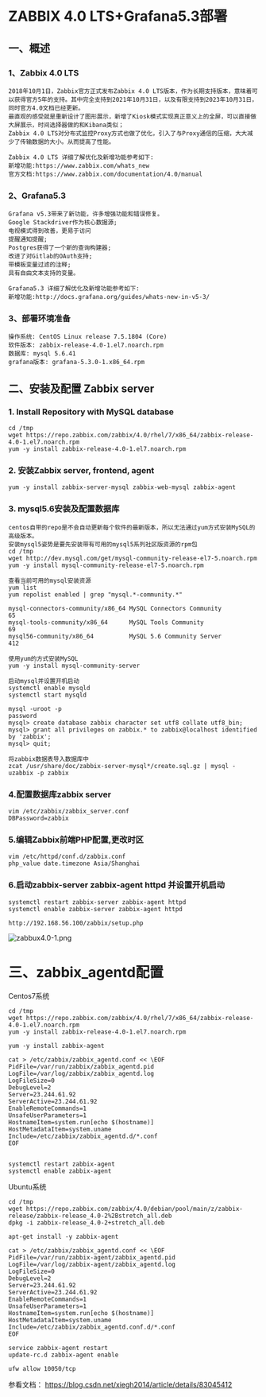 # ZABBIX 4.0 LTS+Grafana5.3部署

## 一、概述
### 1、Zabbix 4.0 LTS
    2018年10月1日，Zabbix官方正式发布Zabbix 4.0 LTS版本，作为长期支持版本，意味着可以获得官方5年的支持。其中完全支持到2021年10月31日，以及有限支持到2023年10月31日，同时官方4.0文档已经更新。
    最直观的感受就是重新设计了图形展示，新增了Kiosk模式实现真正意义上的全屏，可以直接做大屏展示，时间选择器做的和Kibana类似；
    Zabbix 4.0 LTS对分布式监控Proxy方式也做了优化，引入了与Proxy通信的压缩，大大减少了传输数据的大小。从而提高了性能。

    Zabbix 4.0 LTS 详细了解优化及新增功能参考如下:
    新增功能:https://www.zabbix.com/whats_new
    官方文档:https://www.zabbix.com/documentation/4.0/manual

### 2、Grafana5.3

    Grafana v5.3带来了新功能，许多增强功能和错误修复。
    Google Stackdriver作为核心数据源;
    电视模式得到改善，更易于访问
    提醒通知提醒;
    Postgres获得了一个新的查询构建器;
    改进了对Gitlab的OAuth支持;
    带模板变量过滤的注释;
    具有自由文本支持的变量。

    Grafana5.3 详细了解优化及新增功能参考如下:
    新增功能:http://docs.grafana.org/guides/whats-new-in-v5-3/
    
### 3、部署环境准备
    操作系统: CentOS Linux release 7.5.1804 (Core) 
    软件版本: zabbix-release-4.0-1.el7.noarch.rpm
    数据库: mysql 5.6.41
    grafana版本: grafana-5.3.0-1.x86_64.rpm

## 二、安装及配置 Zabbix server

### 1. Install Repository with MySQL database
    cd /tmp
    wget https://repo.zabbix.com/zabbix/4.0/rhel/7/x86_64/zabbix-release-4.0-1.el7.noarch.rpm
    yum -y install zabbix-release-4.0-1.el7.noarch.rpm

### 2. 安装Zabbix server, frontend, agent
    yum -y install zabbix-server-mysql zabbix-web-mysql zabbix-agent

### 3. mysql5.6安装及配置数据库

    centos自带的repo是不会自动更新每个软件的最新版本，所以无法通过yum方式安装MySQL的高级版本。
    安装mysql5姿势是要先安装带有可用的mysql5系列社区版资源的rpm包
    cd /tmp
    wget http://dev.mysql.com/get/mysql-community-release-el7-5.noarch.rpm
    yum -y install mysql-community-release-el7-5.noarch.rpm

    查看当前可用的mysql安装资源
    yum list
    yum repolist enabled | grep "mysql.*-community.*"

    mysql-connectors-community/x86_64 MySQL Connectors Community                  65
    mysql-tools-community/x86_64      MySQL Tools Community                       69
    mysql56-community/x86_64          MySQL 5.6 Community Server                 412

    使用yum的方式安装MySQL
    yum -y install mysql-community-server

    启动mysql并设置开机启动
    systemctl enable mysqld
    systemctl start mysqld

    mysql -uroot -p
    password
    mysql> create database zabbix character set utf8 collate utf8_bin;
    mysql> grant all privileges on zabbix.* to zabbix@localhost identified by 'zabbix';
    mysql> quit;

    将zabbix数据表导入数据库中
    zcat /usr/share/doc/zabbix-server-mysql*/create.sql.gz | mysql -uzabbix -p zabbix

### 4.配置数据库zabbix server
    vim /etc/zabbix/zabbix_server.conf 
    DBPassword=zabbix

### 5.编辑Zabbix前端PHP配置,更改时区
    vim /etc/httpd/conf.d/zabbix.conf
    php_value date.timezone Asia/Shanghai

### 6.启动zabbix-server zabbix-agent httpd 并设置开机启动
    systemctl restart zabbix-server zabbix-agent httpd
    systemctl enable zabbix-server zabbix-agent httpd

    http://192.168.56.100/zabbix/setup.php

  ![zabbux4.0-1.png](https://github.com/Lancger/opslinux/blob/master/images/mysql-ab.png)

# 三、zabbix_agentd配置

Centos7系统
```
cd /tmp
wget https://repo.zabbix.com/zabbix/4.0/rhel/7/x86_64/zabbix-release-4.0-1.el7.noarch.rpm
yum -y install zabbix-release-4.0-1.el7.noarch.rpm

yum -y install zabbix-agent

cat > /etc/zabbix/zabbix_agentd.conf << \EOF
PidFile=/var/run/zabbix/zabbix_agentd.pid
LogFile=/var/log/zabbix/zabbix_agentd.log
LogFileSize=0
DebugLevel=2
Server=23.244.61.92
ServerActive=23.244.61.92
EnableRemoteCommands=1
UnsafeUserParameters=1
HostnameItem=system.run[echo $(hostname)]
HostMetadataItem=system.uname
Include=/etc/zabbix/zabbix_agentd.d/*.conf
EOF


systemctl restart zabbix-agent
systemctl enable zabbix-agent
```
Ubuntu系统
```
cd /tmp
wget https://repo.zabbix.com/zabbix/4.0/debian/pool/main/z/zabbix-release/zabbix-release_4.0-2%2Bstretch_all.deb
dpkg -i zabbix-release_4.0-2+stretch_all.deb

apt-get install -y zabbix-agent

cat > /etc/zabbix/zabbix_agentd.conf << \EOF
PidFile=/var/run/zabbix-agent/zabbix_agentd.pid
LogFile=/var/log/zabbix-agent/zabbix_agentd.log
LogFileSize=0
DebugLevel=2
Server=23.244.61.92
ServerActive=23.244.61.92
EnableRemoteCommands=1
UnsafeUserParameters=1
HostnameItem=system.run[echo $(hostname)]
HostMetadataItem=system.uname
Include=/etc/zabbix/zabbix_agentd.conf.d/*.conf
EOF

service zabbix-agent restart
update-rc.d zabbix-agent enable

ufw allow 10050/tcp
```
参看文档：
https://blog.csdn.net/xiegh2014/article/details/83045412
